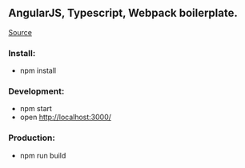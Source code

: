 ## AngularJS, Typescript, Webpack boilerplate.
[Source](https://github.com/toddmotto/angularjs-styleguide/tree/master/typescript)

### Install:
- npm install
### Development:
- npm start
- open [http://localhost:3000/](http://localhost:3000/)
### Production:
- npm run build

